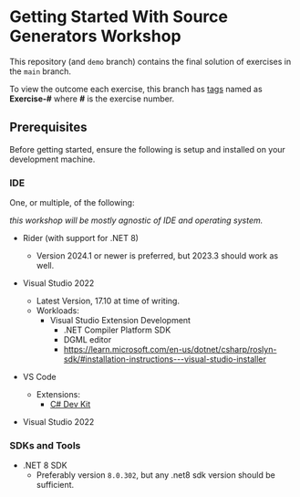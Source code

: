 # Getting Started With Source Generators Workshop

This repository (and `demo` branch) contains the final solution of exercises in the `main` branch. 

To view the outcome each exercise, this branch has [tags](https://github.com/MysterDru/source-generator-workshop/tags) named as **Exercise-#** where **#** is the exercise number.

## Prerequisites

Before getting started, ensure the following is setup and installed on your development machine.

### IDE

One, or multiple, of the following:

*this workshop will be mostly agnostic of IDE and operating system.*

- Rider (with support for .NET 8)
  - Version 2024.1 or newer is preferred, but 2023.3 should work as well.

- Visual Studio 2022
  - Latest Version, 17.10 at time of writing.
  - Workloads:
    - Visual Studio Extension Development
      - .NET Compiler Platform SDK
      - DGML editor
      - https://learn.microsoft.com/en-us/dotnet/csharp/roslyn-sdk/#installation-instructions---visual-studio-installer

- VS Code
  - Extensions:
    - [C# Dev Kit](https://marketplace.visualstudio.com/items?itemName=ms-dotnettools.csdevkit)

- Visual Studio 2022

### SDKs and Tools

- .NET 8 SDK
  - Preferably version `8.0.302`, but any .net8 sdk version should be sufficient. 